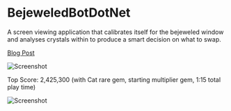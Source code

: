 # BejeweledBotDotNet
A screen viewing application that calibrates itself for the bejeweled window and analyses crystals within to produce a smart decision on what to swap.

[Blog Post](https://medium.com/@iDanScott/the-bejeweled-solver-3cd07c69dfc4#.dagqq01z2)

![Screenshot](http://i.imgur.com/Lmmod31.png)

Top Score: 2,425,300 (with Cat rare gem, starting multiplier gem, 1:15 total play time)

![Screenshot](http://i.imgur.com/0hOOfY3.png)
